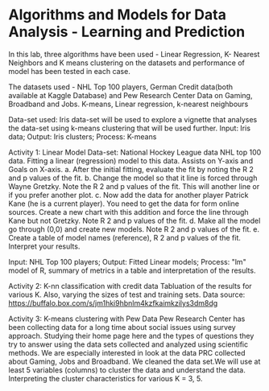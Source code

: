 # Algorithms and Models for Data Analysis - Learning and Prediction

In this lab, three algorithms have been used - Linear Regression, K- Nearest Neighbors and K means clustering on the datasets and performance of model has been tested in each case.

The datasets used - NHL Top 100 players, German Credit data(both available at Kaggle Database) and Pew Research Center Data on Gaming, Broadband and Jobs.
 K-means, Linear regression, k-nearest neighbours

Data-set used: Iris data-set will be used to explore a vignette that analyses the data-set using k-means clustering that will be used further. 
     Input: Iris data; Output: Iris clusters; Process: K-means 

Activity 1: Linear Model
          Data-set: National Hockey League data
          NHL top 100 data. Fitting a linear (regression) model to this data. Assists on Y-axis and Goals on X-axis.
a. After the initial fitting, evaluate the fit by noting the R 2 and p values of the fit.
b. Change the model so that it line is forced through Wayne Gretzky. Note the R 2 and p values of
the fit. This will another line or if you prefer another plot.
c. Now add the data for another player Patrick Kane (he is a current player). You need to get the
data for form online sources. Create a new chart with this addition and force the line through
Kane but not Gretzky. Note R 2 and p values of the fit.
d. Make all the model go through (0,0) and create new models. Note R 2 and p values of the fit.
e. Create a table of model names (reference), R 2 and p values of the fit. Interpret your results.

  Input: NHL Top 100 players; Output: Fitted Linear models; Process: "lm" model of R, summary of metrics in a table and interpretation of the results.
  
  
Activity 2: K-nn classification with credit data
  Tabluation of the results for various K. Also, varying the sizes of test and training sets.
  Data source: https://buffalo.box.com/s/jm1hki9hbnlm4kzfkaimkzilys3dm8dg
  

Activity 3: K-means clustering with Pew Data
   Pew Research Center has been collecting data for a long time about social issues using
survey approach. Studying their home page here and the types of questions they try to answer
using the data sets collected and analyzed using scientific methods. We are especially
interested in look at the data PRC collected about Gaming, Jobs and Broadband. We cleaned the
data set.We will use at least 5 variables (columns) to cluster the data and
understand the data. Interpreting the cluster characteristics for various K = 3, 5.


